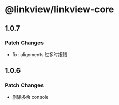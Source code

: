 # @linkview/linkview-core

## 1.0.7

### Patch Changes

- fix: alignments 过多时报错

## 1.0.6

### Patch Changes

- 删除多余 console
